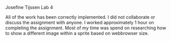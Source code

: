 Josefine Tijssen
Lab 4

All of the work has been correctly implemented. I did not collaborate or discuss the assignment with anyone. I worked approximately 1 hour on completing the assignment. Most of my time was spend on researching how to show a different image within a sprite based on webbrowser size. 
